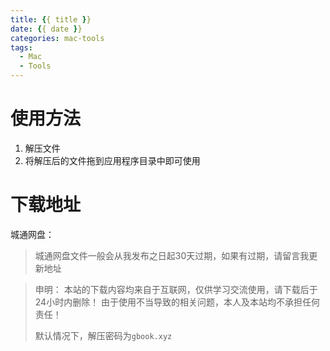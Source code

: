 ```yaml
---
title: {{ title }}  
date: {{ date }}  
categories: mac-tools
tags:
  - Mac
  - Tools
---
```


# 使用方法
1. 解压文件
2. 将解压后的文件拖到应用程序目录中即可使用

# 下载地址
城通网盘：
> 城通网盘文件一般会从我发布之日起30天过期，如果有过期，请留言我更新地址


> 申明：
> 本站的下载内容均来自于互联网，仅供学习交流使用，请下载后于24小时内删除！
> 由于使用不当导致的相关问题，本人及本站均不承担任何责任！
>
> 默认情况下，解压密码为`gbook.xyz`